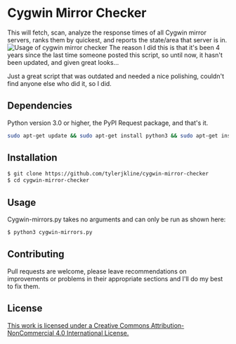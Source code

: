 # Cygwin Mirror Checker

This will fetch, scan, analyze the response times of all Cygwin mirror servers, ranks them by quickest, and reports the state/area that server is in.
![Usage of cygwin mirror checker](https://s7.gifyu.com/images/Cygwin.md.gif)
The reason I did this is that it's been 4 years since the last time someone posted this script, so until now, it hasn't been updated, and given great looks... 

Just a great script that was outdated and needed a nice polishing, couldn't find anyone else who did it, so I did.
## Dependencies

Python version 3.0 or higher, the PyPI Request package, and that's it.

```bash
sudo apt-get update && sudo apt-get install python3 && sudo apt-get install python3-pip && python3 -m pip install request
```
## Installation
```bash
$ git clone https://github.com/tylerjkline/cygwin-mirror-checker
$ cd cygwin-mirror-checker
```

## Usage
Cygwin-mirrors.py takes no arguments and can only be run as shown here:

```bash
$ python3 cygwin-mirrors.py
```

## Contributing
Pull requests are welcome, please leave recommendations on improvements or problems in their appropriate sections and I'll do my best to fix them.

## License
[This work is licensed under a Creative Commons Attribution-NonCommercial 4.0 International License.](https://creativecommons.org/licenses/by-nc/4.0/)
